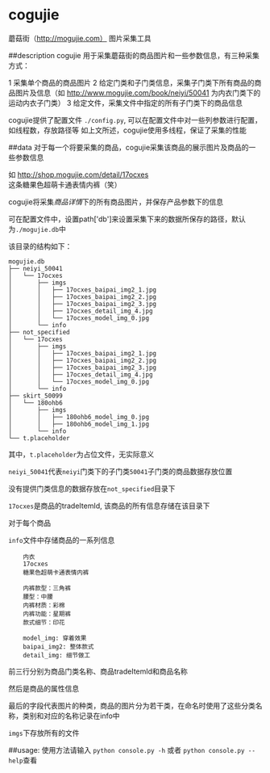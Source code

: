 # cogujie
蘑菇街（http://mogujie.com）  图片采集工具

##description
cogujie 用于采集蘑菇街的商品图片和一些参数信息，有三种采集方式：

1 采集单个商品的商品图片
2 给定门类和子门类信息，采集子门类下所有商品的商品图片及信息（如 http://www.mogujie.com/book/neiyi/50041 为内衣门类下的运动内衣子门类） 
3 给定文件，采集文件中指定的所有子门类下的商品信息

cogujie提供了配置文件 ```./config.py```, 可以在配置文件中对一些列参数进行配置，如线程数，存放路径等
如上文所述，cogujie使用多线程，保证了采集的性能

##data
对于每一个将要采集的商品，cogujie采集该商品的展示图片及商品的一些参数信息

如 http://shop.mogujie.com/detail/17ocxes 这条糖果色超萌卡通表情内裤（笑）

cogujie将采集*商品详情*下的所有商品图片，并保存产品参数下的信息

可在配置文件中，设置path['db']来设置采集下来的数据所保存的路径，默认为```./mogujie.db```中

该目录的结构如下：

```
mogujie.db
├── neiyi_50041
│   └── 17ocxes
│       ├── imgs
│       │   ├── 17ocxes_baipai_img2_1.jpg
│       │   ├── 17ocxes_baipai_img2_2.jpg
│       │   ├── 17ocxes_baipai_img2_3.jpg
│       │   ├── 17ocxes_detail_img_4.jpg
│       │   └── 17ocxes_model_img_0.jpg
│       └── info
├── not_specified
│   └── 17ocxes
│       ├── imgs
│       │   ├── 17ocxes_baipai_img2_1.jpg
│       │   ├── 17ocxes_baipai_img2_2.jpg
│       │   ├── 17ocxes_baipai_img2_3.jpg
│       │   ├── 17ocxes_detail_img_4.jpg
│       │   └── 17ocxes_model_img_0.jpg
│       └── info
├── skirt_50099
│   └── 180ohb6
│       ├── imgs
│       │   ├── 180ohb6_model_img_0.jpg
│       │   ├── 180ohb6_model_img_1.jpg
│       └── info
└── t.placeholder
```

其中，```t.placeholder```为占位文件，无实际意义

```neiyi_50041```代表```neiyi```门类下的子门类```50041```子门类的商品数据存放位置

没有提供门类信息的数据存放在```not_specified```目录下

```17ocxes```是商品的tradeItemId, 该商品的所有信息存储在该目录下

对于每个商品

```info```文件中存储商品的一系列信息

```
    内衣
    17ocxes
    糖果色超萌卡通表情内裤

    内裤款型：三角裤 
    腰型：中腰 
    内裤材质：彩棉 
    内裤功能：星期裤 
    款式细节：印花

    model_img: 穿着效果
    baipai_img2: 整体款式
    detail_img: 细节做工
```

前三行分别为商品门类名称、商品tradeItemId和商品名称

然后是商品的属性信息

最后的字段代表图片的种类，商品的图片分为若干类，在命名时使用了这些分类名称，类别和对应的名称记录在info中

```imgs```下存放所有的文件

##usage:
使用方法请输入 ```python console.py -h``` 或者 ```python console.py --help```查看